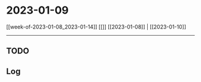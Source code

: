 # 2023-01-09

[[week-of-2023-01-08_2023-01-14]]
[[]]
[[2023-01-08]] | [[2023-01-10]]

---

## TODO

## Log
